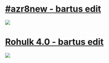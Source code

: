 # [#azr8new - bartus edit](https://bartus-owo2.s-ul.eu/Pj3VBBdo)
![](https://i.imgur.com/RbHosOL.png)

# [Rohulk 4.0 - bartus edit](https://bartus-owo2.s-ul.eu/VpOeUcZL)
![](https://i.imgur.com/pVZKXzo.png)

